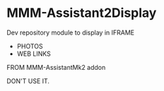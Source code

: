 # MMM-Assistant2Display

Dev repository module to display in IFRAME
* PHOTOS
* WEB LINKS

FROM MMM-AssistantMk2 addon

DON'T USE IT.

